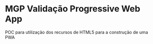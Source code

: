 # MGP Validação Progressive Web App

POC para utilização dos recursos de HTML5 para a construção de uma PWA
